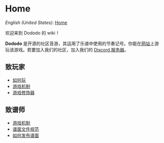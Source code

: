 # Home

*English (United States)*: [Home](..)

欢迎来到 Dododo 的 wiki！

**Dododo** 是开源的社区音游，其运用了乐谱中使用的节奏记号。你能在[网站](https://ulysseszh.github.io/rpg/dododo/)上游玩该游戏。若要加入我们的社区，加入我们的 [Discord 服务器](https://discord.gg/yYdMw5hm2K)。

## 致玩家

- [如何玩](how-to-play-zh-cn)
- [游戏机制](game-mechanics-zh-cn)
- [游戏修饰器](game-modifiers-zh-cn)

## 致谱师

- [游戏机制](game-mechanics-zh-cn)
- [谱面文件规范](beatmap-spec-zh-cn)
- [如何发布谱面](how-to-publish-zh-cn)
